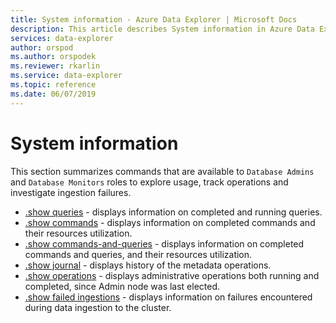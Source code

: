 ```yaml
---
title: System information - Azure Data Explorer | Microsoft Docs
description: This article describes System information in Azure Data Explorer.
services: data-explorer
author: orspod
ms.author: orspodek
ms.reviewer: rkarlin
ms.service: data-explorer
ms.topic: reference
ms.date: 06/07/2019
---
```

# System information

This section summarizes commands that are available to `Database Admins` and `Database Monitors` roles to explore usage, track operations and investigate ingestion failures.

* [.show queries](queries.md) - displays information on completed and running queries.
* [.show commands](commands.md) - displays information on completed commands and their resources utilization.
* [.show commands-and-queries](commands-and-queries.md) - displays information on completed commands and queries, and their resources utilization.
* [.show journal](journal.md) - displays history of the metadata operations.
* [.show operations](operations.md) - displays administrative operations both running and completed, since Admin node was last elected.
* [.show failed ingestions](ingestionfailures.md) - displays information on failures encountered during data ingestion to the cluster.